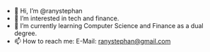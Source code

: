 - 👋 Hi, I’m @ranystephan
- 👀 I’m interested in tech and finance.
- 🌱 I’m currently learning Computer Science and Finance as a dual degree.
- 📫 How to reach me: E-Mail: ranystephan@gmail.com

<!---
ranystephan/ranystephan is a ✨ special ✨ repository because its `README.md` (this file) appears on your GitHub profile.
You can click the Preview link to take a look at your changes.
--->
